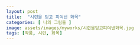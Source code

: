 ```yaml
---
layout: post
title:  "시련을 딛고 피여낸 화목"
categories: [ 나의 그림들 ]
image: assets/images/myworks/시련을딛고피여낸화목.jpg
tags: [작품, 시련, 화목]
---
```

